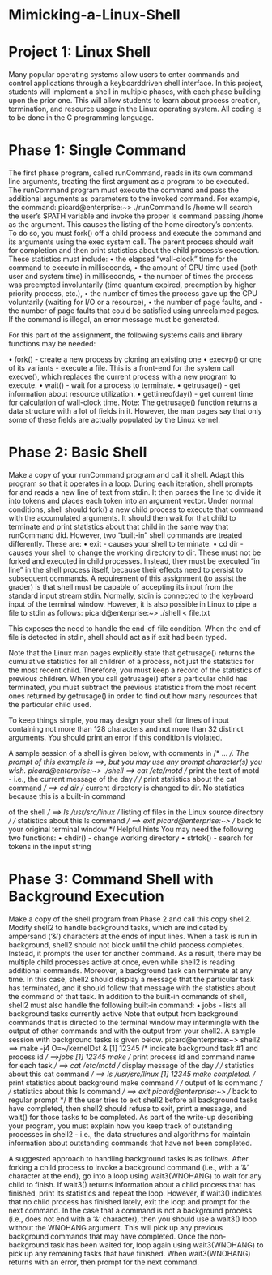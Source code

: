 # Mimicking-a-Linux-Shell
# Project 1: Linux Shell

Many popular operating systems allow users to enter commands and control applications through a keyboarddriven
shell interface. In this project, students will implement a shell in multiple phases, with each phase
building upon the prior one. This will allow students to learn about process creation, termination, and
resource usage in the Linux operating system. All coding is to be done in the C programming language.

# Phase 1: Single Command
The first phase program, called runCommand, reads in its own command line arguments, treating the first
argument as a program to be executed. The runCommand program must execute the command and pass
the additional arguments as parameters to the invoked command. For example, the command:
picard@enterprise:~> ./runCommand ls /home
will search the user’s $PATH variable and invoke the proper ls command passing /home as the argument.
This causes the listing of the home directory’s contents. To do so, you must fork() off a child process and
execute the command and its arguments using the exec system call. The parent process should wait for
completion and then print statistics about the child process’s execution. These statistics must include:
• the elapsed “wall-clock” time for the command to execute in milliseconds,
• the amount of CPU time used (both user and system time) in milliseconds,
• the number of times the process was preempted involuntarily (time quantum expired, preemption by
higher priority process, etc.),
• the number of times the process gave up the CPU voluntarily (waiting for I/O or a resource),
• the number of page faults, and
• the number of page faults that could be satisfied using unreclaimed pages.
If the command is illegal, an error message must be generated. 

For this part of the
assignment, the following systems calls and library functions may be needed:

• fork() - create a new process by cloning an existing one
• execvp() or one of its variants - execute a file. This is a front-end for the system call execve(), which
replaces the current process with a new program to execute.
• wait() - wait for a process to terminate.
• getrusage() - get information about resource utilization.
• gettimeofday() - get current time for calculation of wall-clock time.
Note: The getrusage() function returns a data structure with a lot of fields in it. However, the man
pages say that only some of these fields are actually populated by the Linux kernel.

# Phase 2: Basic Shell

Make a copy of your runCommand program and call it shell. Adapt this program so that it operates in a
loop. During each iteration, shell prompts for and reads a new line of text from stdin. It then parses the
line to divide it into tokens and places each token into an argument vector. Under normal conditions, shell
should fork() a new child process to execute that command with the accumulated arguments. It should
then wait for that child to terminate and print statistics about that child in the same way that runCommand
did.
However, two “built-in” shell commands are treated differently. These are:
• exit - causes your shell to terminate.
• cd dir - causes your shell to change the working directory to dir.
These must not be forked and executed in child processes. Instead, they must be executed “in line” in
the shell process itself, because their effects need to persist to subsequent commands. A requirement of this
assignment (to assist the grader) is that shell must be capable of accepting its input from the standard input
stream stdin. Normally, stdin is connected to the keyboard input of the terminal window. However, it is
also possible in Linux to pipe a file to stdin as follows:
picard@enterprise:~> ./shell < file.txt

This exposes the need to handle the end-of-file condition. When the end of file is detected in stdin,
shell should act as if exit had been typed.

Note that the Linux man pages explicitly state that getrusage() returns the cumulative statistics for
all children of a process, not just the statistics for the most recent child. Therefore, you must keep a record
of the statistics of previous children. When you call getrusage() after a particular child has terminated,
you must subtract the previous statistics from the most recent ones returned by getrusage() in order to
find out how many resources that the particular child used.

To keep things simple, you may design your shell for lines of input containing not more than 128 characters
and not more than 32 distinct arguments. You should print an error if this condition is violated.

A sample session of a shell is given below, with comments in /* ... */. The prompt of this example
is ==>, but you may use any prompt character(s) you wish.
picard@enterprise:~> ./shell
==> cat /etc/motd
/* print the text of motd - i.e., the current message of the day */
/* print statistics about the cat command */
==> cd dir
/* current directory is changed to dir. No statistics because this is a built-in command

of the shell */
==> ls /usr/src/linux
/* listing of files in the Linux source directory */
/* statistics about this ls command */
==> exit
picard@enterprise:~> /* back to your original terminal window */
Helpful hints
You may need the following two functions:
• chdir() - change working directory
• strtok() - search for tokens in the input string

# Phase 3: Command Shell with Background Execution
Make a copy of the shell program from Phase 2 and call this copy shell2. Modify shell2 to handle
background tasks, which are indicated by ampersand (‘&’) characters at the ends of input lines. When a
task is run in background, shell2 should not block until the child process completes. Instead, it prompts
the user for another command. As a result, there may be multiple child processes active at once, even while
shell2 is reading additional commands. Moreover, a background task can terminate at any time. In this
case, shell2 should display a message that the particular task has terminated, and it should follow that
message with the statistics about the command of that task.
In addition to the built-in commands of shell, shell2 must also handle the following built-in command:
• jobs - lists all background tasks currently active
Note that output from background commands that is directed to the terminal window may intermingle
with the output of other commands and with the output from your shell2.
A sample session with background tasks is given below.
picard@enterprise:~> shell2
==> make -j4 O=~/kernelDst &
[1] 12345 /* indicate background task #1 and process id */
==>jobs
[1] 12345 make
/* print process id and command name for each task */
==> cat /etc/motd
/* display message of the day */
/* statistics about this cat command */
==> ls /usr/src/linux
[1] 12345 make completed.
/* print statistics about background make command */
/* output of ls command */
/* statistics about this ls command */
==> exit
picard@enterprise:~> /* back to regular prompt */
If the user tries to exit shell2 before all background tasks have completed, then shell2 should refuse to
exit, print a message, and wait() for those tasks to be completed. As part of the write-up describing your
program, you must explain how you keep track of outstanding processes in shell2 - i.e., the data structures
and algorithms for maintain information about outstanding commands that have not been completed.


A suggested approach to handling background tasks is as follows. After forking a child process to invoke
a background command (i.e., with a ‘&’ character at the end), go into a loop using wait3(WNOHANG) to wait
for any child to finish. If wait3() returns information about a child process that has finished, print its
statistics and repeat the loop. However, if wait3() indicates that no child process has finished lately, exit
the loop and prompt for the next command. In the case that a command is not a background process (i.e.,
does not end with a ‘&’ character), then you should use a wait3() loop without the WNOHANG argument. This
will pick up any previous background commands that may have completed. Once the non-background task
has been waited for, loop again using wait3(WNOHANG) to pick up any remaining tasks that have finished.
When wait3(WNOHANG) returns with an error, then prompt for the next command.

